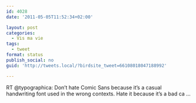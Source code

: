 ```yaml
---
id: 4028
date: '2011-05-05T11:52:34+02:00'

layout: post
categories:
  - Vis ma vie
tags:
  - tweet
format: status
publish_social: no
guid: 'http://tweets.local/?birdsite_tweet=66108018047188992'

---
```


RT @typographica: Don’t hate Comic Sans because it’s a casual handwriting font used in the wrong contexts. Hate it because it’s a bad ca …